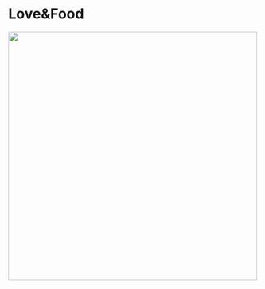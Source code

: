 # Love&Food

<img src="https://www.thewowstyle.com/wp-content/uploads/2015/01/live-love-eat2.jpg" style="height:500px; width:500px">

